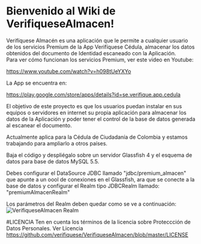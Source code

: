 # Bienvenido al Wiki de VerifiqueseAlmacen!

Verifíquese Almacén es una aplicación que le permite a cualquier usuario 
de los servicios Premium de la App Verifíquese Cédula, almacenar los datos 
obtenidos del documento de Identidad escaneado con la Aplicación.  
Para ver cómo funcionan los servicios Premium, ver este video en Youtube:

https://www.youtube.com/watch?v=h098tUeYXYo

La App se encuentra en: 

https://play.google.com/store/apps/details?id=se.verifique.app.cedula

El objetivo de este proyecto es que los usuarios puedan instalar en sus 
equipos o servidores en internet su propia aplicación para almacenar los 
datos de la Aplicación y poder tener el control de la base de datos 
generada al escanear el documento.

Actualmente aplica para la Cédula de Ciudadanía de Colombia y estamos 
trabajando para ampliarlo a otros países.

Baja el código y despliégalo sobre un servidor Glassfish 4 y 
el esquema de datos para base de datos MySQL 5.5.

Debes configurar el DataSource JDBC llamado "jdbc/premium_almacen" que apunte 
a un oool de conexiones en el Glassfish, ara que se conecte a 
la base de datos y configurar el Realm tipo JDBCRealm llamado: 
"premiumAlmacenRealm"

Los parámetros del Realm deben quedar como se ve a continuación:
![VerifiqueseAlmacen Realm](http://oi67.tinypic.com/3445to7.jpg)

#LICENCIA
Ten en cuenta los términos de la licencia sobre Proteccción de Datos Personales.
Ver Licencia https://github.com/verifiquese/VerifiqueseAlmacen/blob/master/LICENSE
